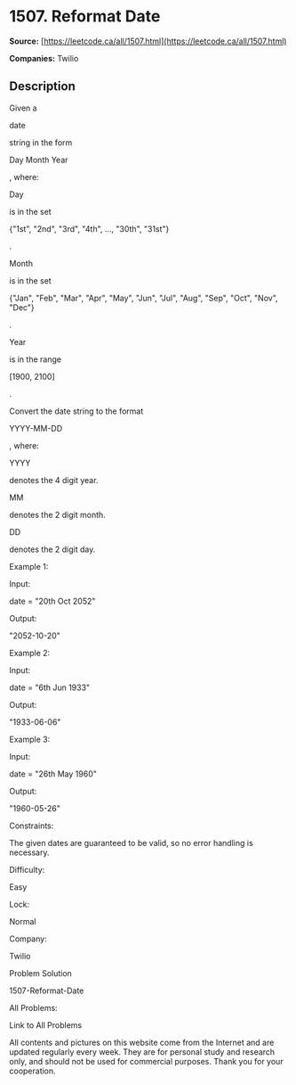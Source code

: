 # 1507. Reformat Date

**Source:** [https://leetcode.ca/all/1507.html](https://leetcode.ca/all/1507.html)

**Companies:** Twilio

## Description

Given a

date

string in the form

Day Month Year

,
            where:

Day

is in the set

{"1st", "2nd", "3rd", "4th", ...,
                    "30th", "31st"}

.

Month

is in the set

{"Jan", "Feb", "Mar", "Apr", "May",
                    "Jun", "Jul", "Aug", "Sep", "Oct", "Nov", "Dec"}

.

Year

is in the range

[1900, 2100]

.

Convert the date string to the format

YYYY-MM-DD

, where:

YYYY

denotes the 4 digit year.

MM

denotes the 2 digit month.

DD

denotes the 2 digit day.

Example 1:

Input:

date = "20th Oct 2052"

Output:

"2052-10-20"

Example 2:

Input:

date = "6th Jun 1933"

Output:

"1933-06-06"

Example 3:

Input:

date = "26th May 1960"

Output:

"1960-05-26"

Constraints:

The given dates are guaranteed to be valid, so no error handling is necessary.

Difficulty:

Easy

Lock:

Normal

Company:

Twilio

Problem Solution

1507-Reformat-Date

All Problems:

Link to All Problems

All contents and pictures on this website come from the Internet and are updated regularly every week. They are for personal study and research only, and should not be used for commercial purposes. Thank you for your cooperation.

